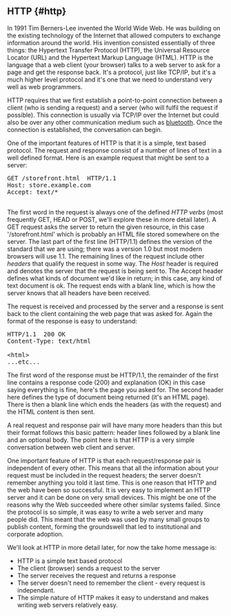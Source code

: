 ## HTTP {#http}

In 1991 Tim Berners-Lee invented the World Wide Web. He was building on the existing technology of the Internet that allowed computers to exchange information around the world. His invention consisted essentially of three things: the Hypertext Transfer Protocol (HTTP), the Universal Resource Locator (URL) and the Hypertext Markup Language (HTML). HTTP is the language that a web client (your browser) talks to a web server to ask for a page and get the response back. It&#039;s a protocol, just like TCP/IP, but it&#039;s a much higher level protocol and it&#039;s one that we need to understand very well as web programmers.

HTTP requires that we first establish a point-to-point connection between a client (who is sending a request) and a server (who will fulfil the request if possible). This connection is usually via TCP/IP over the Internet but could also be over any other communication medium such as [bluetooth](http://code.google.com/p/bt-http-server/). Once the connection is established, the conversation can begin.

One of the important features of HTTP is that it is a simple, text based protocol. The request and response consist of a number of lines of text in a well defined format. Here is an example request that might be sent to a server:

<pre class="example">GET /storefront.html  HTTP/1.1
Host: store.example.com
Accept: text/*

</pre>

The first word in the request is always one of the defined _HTTP verbs_ (most frequently GET, HEAD or POST, we&#039;ll explore these in more detail later). A GET request asks the server to return the given resource, in this case &#039;/storefront.html&#039; which is probably an HTML file stored somewhere on the server. The last part of the first line (HTTP/1.1) defines the version of the standard that we are using; there was a version 1.0 but most modern browsers will use 1.1\. The remaining lines of the request include other _headers_ that qualify the request in some way. The _Host_ header is required and denotes the server that the request is being sent to. The Accept header defines what kinds of document we&#039;d like in return; in this case, any kind of text document is ok. The request ends with a blank line, which is how the server knows that all headers have been received.

The request is received and processed by the server and a response is sent back to the client containing the web page that was asked for. Again the format of the response is easy to understand:

<pre class="example">HTTP/1.1  200 OK
Content-Type: text/html

&lt;html&gt;
...etc...
</pre>

The first word of the response must be HTTP/1.1, the remainder of the first line contains a response code (200) and explanation (OK) in this case saying everything is fine, here&#039;s the page you asked for. The second header here defines the type of document being returned (it&#039;s an HTML page). There is then a blank line which ends the headers (as with the request) and the HTML content is then sent.

A real request and response pair will have many more headers than this but their format follows this basic pattern: header lines followed by a blank line and an optional body. The point here is that HTTP is a very simple conversation between web client and server.

One important feature of HTTP is that each request/response pair is independent of every other. This means that all the information about your request must be included in the request headers; the server doesn&#039;t remember anything you told it last time. This is one reason that HTTP and the web have been so successful. It is very easy to implement an HTTP server and it can be done on very small devices. This might be one of the reasons why the Web succeeded where other similar systems failed. Since the protocol is so simple, it was easy to write a web server and many people did. This meant that the web was used by many small groups to publish content, forming the groundswell that led to institutional and corporate adoption.

We&#039;ll look at HTTP in more detail later, for now the take home message is:

*   HTTP is a simple text based protocol
*   The client (browser) sends a request to the server
*   The server receives the request and returns a response
*   The server doesn&#039;t need to remember the client - every request is independant.
*   The simple nature of HTTP makes it easy to understand and makes writing web servers relatively easy.